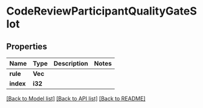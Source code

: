# CodeReviewParticipantQualityGateSlot

## Properties

Name | Type | Description | Notes
------------ | ------------- | ------------- | -------------
**rule** | **Vec<String>** |  | 
**index** | **i32** |  | 

[[Back to Model list]](../README.md#documentation-for-models) [[Back to API list]](../README.md#documentation-for-api-endpoints) [[Back to README]](../README.md)


